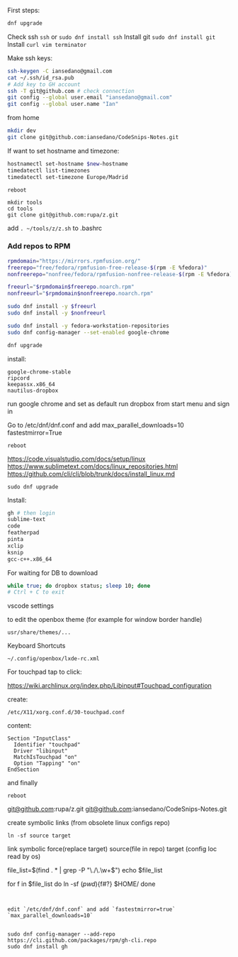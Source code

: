 First steps:

```bash
dnf upgrade
```

Check ssh `ssh` or `sudo dnf install ssh`
Install git `sudo dnf install git`
Install `curl vim terminator`

Make ssh keys:

```bash
ssh-keygen -C iansedano@gmail.com
cat ~/.ssh/id_rsa.pub
# Add key to GH account
ssh -T git@github.com # check connection
git config --global user.email "iansedano@gmail.com"
git config --global user.name "Ian"
```

from home

```bash
mkdir dev
git clone git@github.com:iansedano/CodeSnips-Notes.git
```

If want to set hostname and timezone:

```bash
hostnamectl set-hostname $new-hostname
timedatectl list-timezones
timedatectl set-timezone Europe/Madrid
```

`reboot`

```
mkdir tools
cd tools
git clone git@github.com:rupa/z.git
```

add `. ~/tools/z/z.sh` to .bashrc

### Add repos to RPM

```bash
rpmdomain="https://mirrors.rpmfusion.org/"
freerepo="free/fedora/rpmfusion-free-release-$(rpm -E %fedora)"
nonfreerepo="nonfree/fedora/rpmfusion-nonfree-release-$(rpm -E %fedora)"

freeurl="$rpmdomain$freerepo.noarch.rpm"
nonfreeurl="$rpmdomain$nonfreerepo.noarch.rpm"

sudo dnf install -y $freeurl
sudo dnf install -y $nonfreeurl

sudo dnf install -y fedora-workstation-repositories
sudo dnf config-manager --set-enabled google-chrome

dnf upgrade
```

install:

```
google-chrome-stable
ripcord
keepassx.x86_64
nautilus-dropbox
```

run google chrome and set as default
run dropbox from start menu and sign in

Go to /etc/dnf/dnf.conf and add
max_parallel_downloads=10
fastestmirror=True
  

```
reboot
```

https://code.visualstudio.com/docs/setup/linux
https://www.sublimetext.com/docs/linux_repositories.html
https://github.com/cli/cli/blob/trunk/docs/install_linux.md

```
sudo dnf upgrade
```

Install:

```bash
gh # then login
sublime-text
code
featherpad
pinta
xclip
ksnip
gcc-c++.x86_64
```

For waiting for DB to download

```bash
while true; do dropbox status; sleep 10; done
# Ctrl + C to exit
```

vscode settings

to edit the openbox theme (for example for window border handle)

```
usr/share/themes/...
```

Keyboard Shortcuts

```
~/.config/openbox/lxde-rc.xml
```


For touchpad tap to click:
  
https://wiki.archlinux.org/index.php/Libinput#Touchpad_configuration

create:  

    /etc/X11/xorg.conf.d/30-touchpad.conf  

content:  

    Section "InputClass"   
      Identifier "touchpad"  
      Driver "libinput"  
      MatchIsTouchpad "on"  
      Option "Tapping" "on"  
    EndSection

and finally  

    reboot


git@github.com:rupa/z.git
git@github.com:iansedano/CodeSnips-Notes.git


create symbolic links (from obsolete linux configs repo)
```
ln -sf source target
```
link symbolic force(replace target) source(file in repo) target (config loc read by os)

file_list=$(find . * | grep -P "\./\.\w+$")
echo $file_list

for f in $file_list
do
	ln -sf $(pwd)${f#?} $HOME/
done
```


edit `/etc/dnf/dnf.conf` and add `fastestmirror=true` `max_parallel_downloads=10`


sudo dnf config-manager --add-repo https://cli.github.com/packages/rpm/gh-cli.repo
sudo dnf install gh

